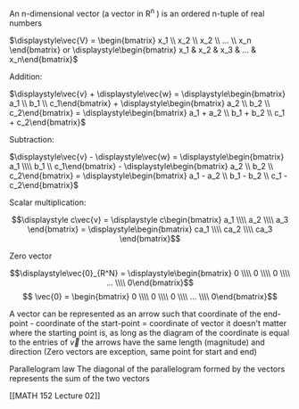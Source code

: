 An n-dimensional vector (a vector in R<sup>n</sup> ) is an ordered n-tuple of real numbers

$\displaystyle\vec{V} = \begin{bmatrix} x_1 \\ x_2 \\ x_2 \\ ... \\ x_n \end{bmatrix} or \displaystyle\begin{bmatrix} x_1 & x_2 & x_3 & ... & x_n\end{bmatrix}$

Addition:

$\displaystyle\vec{v} + \displaystyle\vec{w} = \displaystyle\begin{bmatrix} a_1 \\ b_1 \\ c_1\end{bmatrix} + \displaystyle\begin{bmatrix} a_2 \\ b_2 \\ c_2\end{bmatrix} = \displaystyle\begin{bmatrix} a_1 + a_2 \\ b_1 + b_2 \\ c_1 + c_2\end{bmatrix}$

Subtraction:

$\displaystyle\vec{v} - \displaystyle\vec{w} = \displaystyle\begin{bmatrix} a_1 \\\\ b_1 \\ c_1\end{bmatrix} - \displaystyle\begin{bmatrix} a_2 \\ b_2 \\ c_2\end{bmatrix} = \displaystyle\begin{bmatrix} a_1 - a_2 \\ b_1 - b_2 \\ c_1 - c_2\end{bmatrix}$

Scalar multiplication:

$$\displaystyle c\vec{v} = \displaystyle c\begin{bmatrix} a_1 \\\\ a_2 \\\\ a_3 \end{bmatrix} = \displaystyle\begin{bmatrix} ca_1 \\\\ ca_2 \\\\ ca_3 \end{bmatrix}$$

Zero vector

$$\displaystyle\vec{0}_{R^N} = \displaystyle\begin{bmatrix} 0 \\\\ 0 \\\\ 0 \\\\ ... \\\\ 0\end{bmatrix}$$ $$ \vec{0} = \begin{bmatrix} 0 \\\\ 0 \\\\ 0 \\\\ ... \\\\ 0\end{bmatrix}$$


A vector can be represented as an arrow such that
	coordinate of the end-point -  coordinate of the start-point = coordinate of vector
	it doesn't matter where the starting point is, as long as the diagram of the coordinate is equal to the entries of $\vec{v}$
	the arrows have the same length (magnitude) and direction
		(Zero vectors are exception, same point for start and end)
	
Parallelogram law
	The diagonal of the parallelogram formed by the vectors represents the sum of the two vectors

[[MATH 152 Lecture 02]]